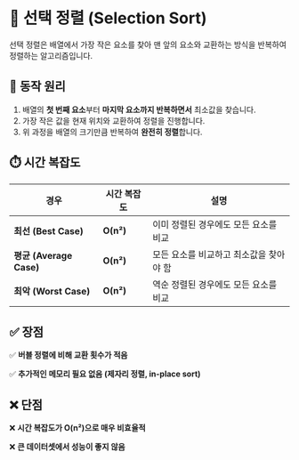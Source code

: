 # 📌 선택 정렬 (Selection Sort)

선택 정렬은 배열에서 가장 작은 요소를 찾아 맨 앞의 요소와 교환하는 방식을 반복하여 정렬하는 알고리즘입니다.

## 🚀 동작 원리

1. 배열의 **첫 번째 요소**부터 **마지막 요소까지 반복하면서** 최소값을 찾습니다.
2. 가장 작은 값을 현재 위치와 교환하여 정렬을 진행합니다.
3. 위 과정을 배열의 크기만큼 반복하여 **완전히 정렬**합니다.

## ⏱️ 시간 복잡도

| 경우                    | 시간 복잡도 | 설명                                    |
| ----------------------- | ----------- | --------------------------------------- |
| **최선 (Best Case)**    | **O(n²)**   | 이미 정렬된 경우에도 모든 요소를 비교   |
| **평균 (Average Case)** | **O(n²)**   | 모든 요소를 비교하고 최소값을 찾아야 함 |
| **최악 (Worst Case)**   | **O(n²)**   | 역순 정렬된 경우에도 모든 요소를 비교   |

## ✅ 장점

✅ **버블 정렬에 비해 교환 횟수가 적음**

✅ **추가적인 메모리 필요 없음 (제자리 정렬, in-place sort)**

## ❌ 단점

❌ **시간 복잡도가 O(n²)으로 매우 비효율적**

❌ **큰 데이터셋에서 성능이 좋지 않음**
